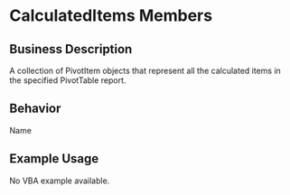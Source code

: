 # CalculatedItems Members

## Business Description
A collection of PivotItem objects that represent all the calculated items in the specified PivotTable report.

## Behavior
Name

## Example Usage
No VBA example available.